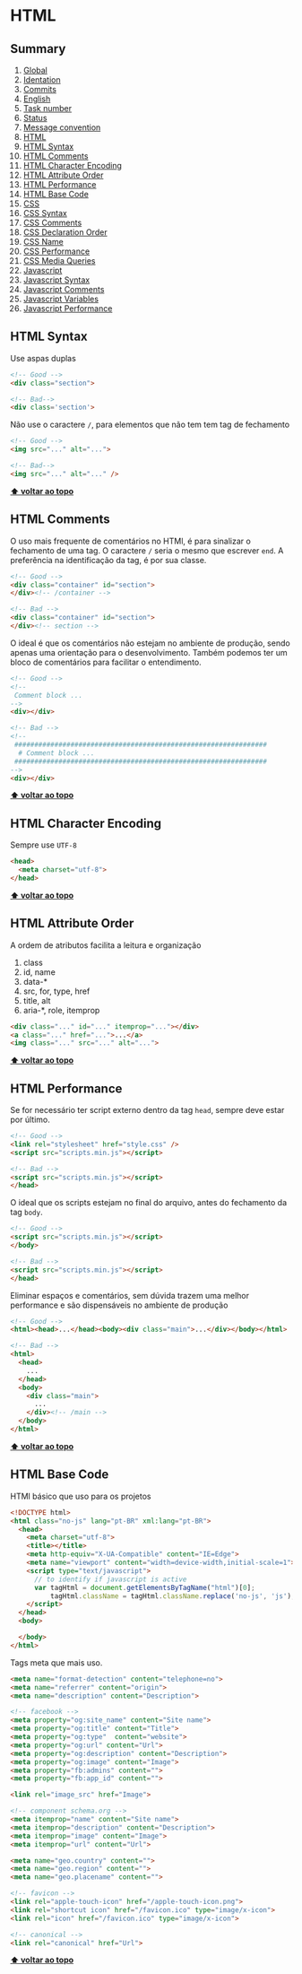 # HTML

## Summary

1. [Global](01-global.md)
  1. [Identation](01-global.md#identation)
2. [Commits](02-commits.md)
  1. [English](02-commits.md#english)
  2. [Task number](02-commits.md#task-number)
  3. [Status](02-commits.md#status)
  4. [Message convention](02-commits.md#message-convention)
3. [HTML](03-html.md)
  1. [HTML Syntax](03-html.md#html-syntax)
  2. [HTML Comments](03-html.md#html-comments)
  3. [HTML Character Encoding](03-html.md#html-character-encoding)
  4. [HTML Attribute Order](03-html.md#html-attribute-order)
  5. [HTML Performance](03-html.md#html-performance)
  6. [HTML Base Code](03-html.md#html-base-code)
4. [CSS](04-css.md)
  1. [CSS Syntax](04-css.md#css-syntax)
  2. [CSS Comments](04-css.md#css-comments)
  3. [CSS Declaration Order](04-css.md#css-declaration-order)
  4. [CSS Name](04-css.md#css-name)
  5. [CSS Performance](04-css.md#css-performance)
  6. [CSS Media Queries](04-css.md#css-media-queries)
5. [Javascript](05-javascript.md)
  1. [Javascript Syntax](05-javascript.md#javascript-syntax)
  2. [Javascript Comments](05-javascript.md#javascript-comments)
  3. [Javascript Variables](05-javascript.md#javascript-variables)
  4. [Javascript Performance](05-javascript.md#javascript-performance)

## HTML Syntax

Use aspas duplas

```html
<!-- Good -->
<div class="section">

<!-- Bad-->
<div class='section'>
```

Não use o caractere `/`, para elementos que não tem tem tag de fechamento

```html
<!-- Good -->
<img src="..." alt="...">

<!-- Bad-->
<img src="..." alt="..." />
```

**[⬆ voltar ao topo](#summary)**

## HTML Comments

O uso mais frequente de comentários no HTMl, é para sinalizar o fechamento de uma tag. O caractere `/` seria o mesmo que escrever `end`. A preferência na identificação da tag, é por sua classe.

```html 
<!-- Good -->
<div class="container" id="section">
</div><!-- /container -->

<!-- Bad -->
<div class="container" id="section">
</div><!-- section -->
```

O ideal é que os comentários não estejam no ambiente de produção, sendo apenas uma orientação para o desenvolvimento. Também podemos ter um bloco de comentários para facilitar o entendimento.

```html 
<!-- Good -->
<!-- 
 Comment block ...
-->
<div></div>

<!-- Bad -->
<!-- 
 ###############################################################
  # Comment block ...
 ###############################################################
-->
<div></div>
```

**[⬆ voltar ao topo](#summary)**

## HTML Character Encoding

Sempre use `UTF-8`

```html 
<head>
  <meta charset="utf-8">
</head>
```

**[⬆ voltar ao topo](#summary)**

## HTML Attribute Order

A ordem de atributos facilita a leitura e organização

1. class
2. id, name
3. data-*
4. src, for, type, href
5. title, alt
6. aria-*, role, itemprop

```html 
<div class="..." id="..." itemprop="..."></div>
<a class="..." href="...">...</a>
<img class="..." src="..." alt="...">
```

**[⬆ voltar ao topo](#summary)**

## HTML Performance

Se for necessário ter script externo dentro da tag `head`, sempre deve estar por último.

```html 
<!-- Good -->
<link rel="stylesheet" href="style.css" />
<script src="scripts.min.js"></script>

<!-- Bad -->
<script src="scripts.min.js"></script>
</head>
```

O ideal que os scripts estejam no final do arquivo, antes do fechamento da tag `body`.

```html 
<!-- Good -->
<script src="scripts.min.js"></script>
</body>

<!-- Bad -->
<script src="scripts.min.js"></script>
</head>
```

Eliminar espaços e comentários, sem dúvida trazem uma melhor performance e são dispensáveis no ambiente de produção

```html
<!-- Good -->
<html><head>...</head><body><div class="main">...</div></body></html>

<!-- Bad -->
<html>
  <head>
    ...
  </head>
  <body>
    <div class="main">
      ...
    </div><!-- /main -->
  </body>
</html>
```

**[⬆ voltar ao topo](#summary)**

## HTML Base Code

HTMl básico que uso para os projetos

```html
<!DOCTYPE html>
<html class="no-js" lang="pt-BR" xml:lang="pt-BR">
  <head>
    <meta charset="utf-8">
    <title></title>
    <meta http-equiv="X-UA-Compatible" content="IE=Edge">
    <meta name="viewport" content="width=device-width,initial-scale=1">
    <script type="text/javascript">
      // to identify if javascript is active
      var tagHtml = document.getElementsByTagName("html")[0];
          tagHtml.className = tagHtml.className.replace('no-js', 'js');
    </script>
  </head>
  <body>

  </body>
</html>
```

Tags meta que mais uso.

```html
<meta name="format-detection" content="telephone=no">
<meta name="referrer" content="origin">
<meta name="description" content="Description">

<!-- facebook -->
<meta property="og:site_name" content="Site name">
<meta property="og:title" content="Title">
<meta property="og:type"  content="website">
<meta property="og:url" content="Url">
<meta property="og:description" content="Description">
<meta property="og:image" content="Image">
<meta property="fb:admins" content="">
<meta property="fb:app_id" content="">

<link rel="image_src" href="Image">

<!-- component schema.org -->
<meta itemprop="name" content="Site name">
<meta itemprop="description" content="Description">
<meta itemprop="image" content="Image">
<meta itemprop="url" content="Url">

<meta name="geo.country" content="">
<meta name="geo.region" content="">
<meta name="geo.placename" content="">

<!-- favicon -->
<link rel="apple-touch-icon" href="/apple-touch-icon.png">
<link rel="shortcut icon" href="/favicon.ico" type="image/x-icon">
<link rel="icon" href="/favicon.ico" type="image/x-icon">

<!-- canonical -->
<link rel="canonical" href="Url">
```

**[⬆ voltar ao topo](#summary)**
